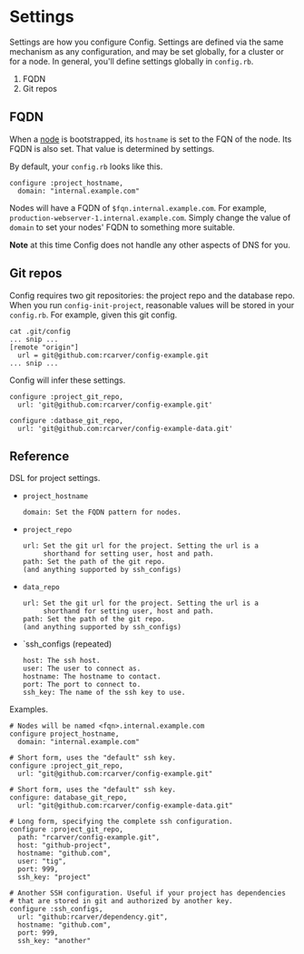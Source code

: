 # Settings

Settings are how you configure Config. Settings are defined via the same
mechanism as any configuration, and may be set globally, for a cluster
or for a node. In general, you'll define settings globally in
`config.rb`.

  1. FQDN
  2. Git repos

## FQDN

When a [node](NODES.md) is bootstrapped, its `hostname` is set to the
FQN of the node. Its FQDN is also set. That value is determined by
settings.

By default, your `config.rb` looks like this.

    configure :project_hostname,
      domain: "internal.example.com"

Nodes will have a FQDN of `$fqn.internal.example.com`. For example,
`production-webserver-1.internal.example.com`. Simply change the value
of `domain` to set your nodes' FQDN to something more suitable.

**Note** at this time Config does not handle any other aspects of DNS
for you.

## Git repos

Config requires two git repositories: the project repo and the database
repo. When you run `config-init-project`, reasonable values will be
stored in your `config.rb`. For example, given this git config.

    cat .git/config
    ... snip ...
    [remote "origin"]
      url = git@github.com:rcarver/config-example.git
    ... snip ...

Config will infer these settings.

    configure :project_git_repo,
      url: 'git@github.com:rcarver/config-example.git'

    configure :datbase_git_repo,
      url: 'git@github.com:rcarver/config-example-data.git'

## Reference

DSL for project settings.

  * `project_hostname`

        domain: Set the FQDN pattern for nodes.

  * `project_repo`

        url: Set the git url for the project. Setting the url is a
             shorthand for setting user, host and path.
        path: Set the path of the git repo.
        (and anything supported by ssh_configs)

  * `data_repo`

        url: Set the git url for the project. Setting the url is a
             shorthand for setting user, host and path.
        path: Set the path of the git repo.
        (and anything supported by ssh_configs)

  * `ssh_configs (repeated)

        host: The ssh host.
        user: The user to connect as.
        hostname: The hostname to contact.
        port: The port to connect to.
        ssh_key: The name of the ssh key to use.

Examples.

    # Nodes will be named <fqn>.internal.example.com
    configure project_hostname,
      domain: "internal.example.com"

    # Short form, uses the "default" ssh key.
    configure :project_git_repo,
      url: "git@github.com:rcarver/config-example.git"

    # Short form, uses the "default" ssh key.
    configure: database_git_repo,
      url: "git@github.com:rcarver/config-example-data.git"

    # Long form, specifying the complete ssh configuration.
    configure :project_git_repo,
      path: "rcarver/config-example.git",
      host: "github-project",
      hostname: "github.com",
      user: "tig",
      port: 999,
      ssh_key: "project"

    # Another SSH configuration. Useful if your project has dependencies
    # that are stored in git and authorized by another key.
    configure :ssh_configs,
      url: "github:rcarver/dependency.git",
      hostname: "github.com",
      port: 999,
      ssh_key: "another"

